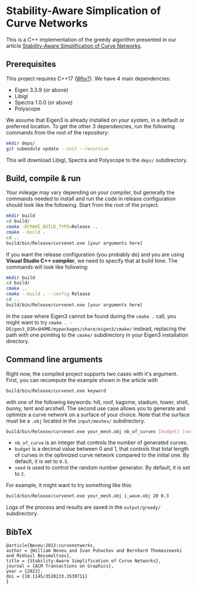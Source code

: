# Stability-Aware Simplication of Curve Networks

This is a C++ implementation of the greedy algorithm presented in our article [Stability-Aware Simplification of Curve Networks](http://www-labs.iro.umontreal.ca/~bmpix/curve_networks/).

## Prerequisites
This project requires C++17 ([Why?](https://devblogs.microsoft.com/cppblog/using-c17-parallel-algorithms-for-better-performance/)).
We have 4 main dependencies:
- Eigen 3.3.9 (or above)
- Libigl
- Spectra 1.0.0 (or above)
- Polyscope

We assume that Eigen3 is already installed on your system, in a default or preferred location. To get the other 3 dependencies, run the following commands from the root of the repository: 
```sh
mkdir deps/
git submodule update --init --recursive
```
This will download Libigl, Spectra and Polyscope to the `deps/` subdirectory.

## Build, compile & run
Your mileage may vary depending on your compiler, but generally the commands needed to install and run the code in release configuration should look like the following. Start from the root of the project.

```sh
mkdir build
cd build/
cmake -DCMAKE_BUILD_TYPE=Release ..
cmake --build .
cd ..
build/bin/Release/curvenet.exe [your arguments here]
```

If you want the release configuration (you probably do) and you are using **Visual Studio C++ compiler**, we need to specify that at build time. The commands will look like following:

```sh
mkdir build
cd build/
cmake ..
cmake --build . --config Release
cd ..
build/bin/Release/curvenet.exe [your arguments here]
```

In the case where Eigen3 cannot be found during the `cmake .` call, you might want to try `cmake . -DEigen3_DIR=$HOME/mypackages/share/eigen3/cmake/` instead, replacing the path with one pointing to the `cmake/` subdirectory in your Eigen3 installation directory.
## Command line arguments

Right now, the compiled project supports two cases with it's argument. First, you can recompute the example shown in the article with 
```sh
build/bin/Release/curvenet.exe keyword
```
with one of the following keywords: hill, roof, kagome, stadium, tower, shell, bunny, tent and arcshell.
The second use case allows you to generate and optimize a curve network on a surface of your choice. Note that the surface must be a `.obj` located in the `input/meshes/` subdirectory.

```sh
build/bin/Release/curvenet.exe your_mesh.obj nb_of_curves [budget] [seed]
```
- `nb_of_curve` is an integer that controls the number of generated curves.
- `budget` is a decimal value between 0 and 1, that controls that total length of curves in the optimized curve network compared to the initial one. By default, it is set to `0.5`.
- `seed` is used to control the random number generator. By default, it is set to `2`.

For example, it might want to try something like this:
```sh
build/bin/Release/curvenet.exe your_mesh.obj 1_wave.obj 20 0.3
```

Logs of the process and results are saved in the `output/greedy/` subdirectory.

## BibTeX

```
@article{Neveu:2022:curvenetworks,
author = {William Neveu and Ivan Puhachov and Bernhard Thomaszewski and Mikhail Bessmeltsev},
title = {Stability-Aware Simplification of Curve Networks},
journal = {ACM Transactions on Graphics},
year = {2022},
doi = {10.1145/3528233.3530711}
} 
```
